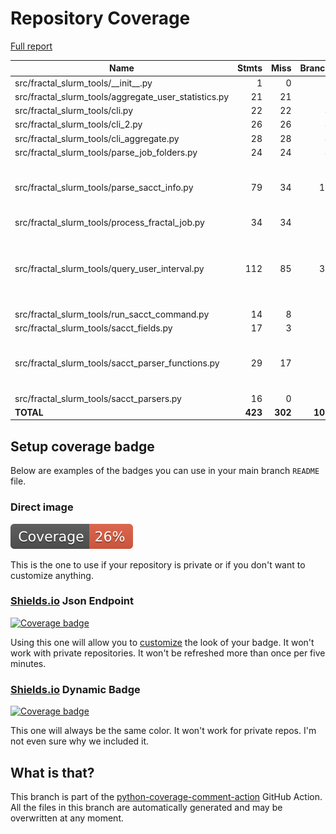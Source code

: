 # Repository Coverage

[Full report](https://htmlpreview.github.io/?https://github.com/fractal-analytics-platform/fractal-slurm-tools/blob/python-coverage-comment-action-data/htmlcov/index.html)

| Name                                                     |    Stmts |     Miss |   Branch |   BrPart |   Cover |   Missing |
|--------------------------------------------------------- | -------: | -------: | -------: | -------: | ------: | --------: |
| src/fractal\_slurm\_tools/\_\_init\_\_.py                |        1 |        0 |        0 |        0 |    100% |           |
| src/fractal\_slurm\_tools/aggregate\_user\_statistics.py |       21 |       21 |        6 |        0 |      0% |      1-41 |
| src/fractal\_slurm\_tools/cli.py                         |       22 |       22 |        4 |        0 |      0% |      1-62 |
| src/fractal\_slurm\_tools/cli\_2.py                      |       26 |       26 |        4 |        0 |      0% |      1-78 |
| src/fractal\_slurm\_tools/cli\_aggregate.py              |       28 |       28 |        4 |        0 |      0% |      1-57 |
| src/fractal\_slurm\_tools/parse\_job\_folders.py         |       24 |       24 |        4 |        0 |      0% |      1-50 |
| src/fractal\_slurm\_tools/parse\_sacct\_info.py          |       79 |       34 |       16 |        2 |     49% |53->exit, 75-76, 114-176 |
| src/fractal\_slurm\_tools/process\_fractal\_job.py       |       34 |       34 |        8 |        0 |      0% |      1-66 |
| src/fractal\_slurm\_tools/query\_user\_interval.py       |      112 |       85 |       30 |        0 |     20% |75-78, 103-150, 162-245, 255-295 |
| src/fractal\_slurm\_tools/run\_sacct\_command.py         |       14 |        8 |        2 |        0 |     38% |     21-41 |
| src/fractal\_slurm\_tools/sacct\_fields.py               |       17 |        3 |        8 |        1 |     84% |     43-45 |
| src/fractal\_slurm\_tools/sacct\_parser\_functions.py    |       29 |       17 |        8 |        0 |     32% |10, 14-16, 23-31, 35, 39-41, 45 |
| src/fractal\_slurm\_tools/sacct\_parsers.py              |       16 |        0 |        8 |        0 |    100% |           |
|                                                **TOTAL** |  **423** |  **302** |  **102** |    **3** | **27%** |           |


## Setup coverage badge

Below are examples of the badges you can use in your main branch `README` file.

### Direct image

[![Coverage badge](https://raw.githubusercontent.com/fractal-analytics-platform/fractal-slurm-tools/python-coverage-comment-action-data/badge.svg)](https://htmlpreview.github.io/?https://github.com/fractal-analytics-platform/fractal-slurm-tools/blob/python-coverage-comment-action-data/htmlcov/index.html)

This is the one to use if your repository is private or if you don't want to customize anything.

### [Shields.io](https://shields.io) Json Endpoint

[![Coverage badge](https://img.shields.io/endpoint?url=https://raw.githubusercontent.com/fractal-analytics-platform/fractal-slurm-tools/python-coverage-comment-action-data/endpoint.json)](https://htmlpreview.github.io/?https://github.com/fractal-analytics-platform/fractal-slurm-tools/blob/python-coverage-comment-action-data/htmlcov/index.html)

Using this one will allow you to [customize](https://shields.io/endpoint) the look of your badge.
It won't work with private repositories. It won't be refreshed more than once per five minutes.

### [Shields.io](https://shields.io) Dynamic Badge

[![Coverage badge](https://img.shields.io/badge/dynamic/json?color=brightgreen&label=coverage&query=%24.message&url=https%3A%2F%2Fraw.githubusercontent.com%2Ffractal-analytics-platform%2Ffractal-slurm-tools%2Fpython-coverage-comment-action-data%2Fendpoint.json)](https://htmlpreview.github.io/?https://github.com/fractal-analytics-platform/fractal-slurm-tools/blob/python-coverage-comment-action-data/htmlcov/index.html)

This one will always be the same color. It won't work for private repos. I'm not even sure why we included it.

## What is that?

This branch is part of the
[python-coverage-comment-action](https://github.com/marketplace/actions/python-coverage-comment)
GitHub Action. All the files in this branch are automatically generated and may be
overwritten at any moment.